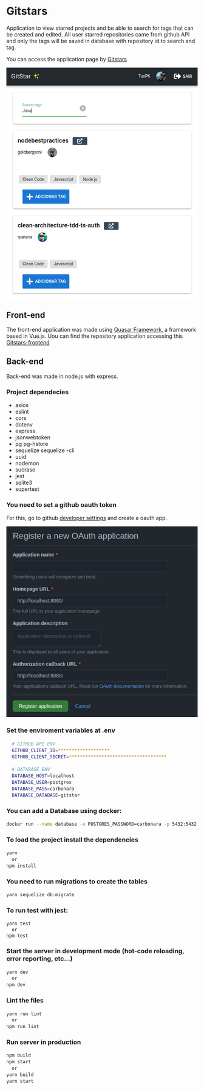 # Gitstars


Application to view starred projects and be able to search for tags that can be created and edited. All user starred repositories came from github API and only the tags will be saved in database with repository id to search and tag.

You can access the application page by [Gitstars](https://gitstar-five.vercel.app/)

<img src="screenshots/tag-search.jpeg" />

## Front-end

The front-end application was made using [Quasar Framework](https://quasar.dev/), a framework based in Vue.js. Uou can find the repository application accessing this [Gitstars-frontend](https://github.com/TuxPK/Gitstars-frontend)

## Back-end

Back-end was made in node.js with express.

### Project dependecies

* axios
* eslint
* cors
* dotenv
* express
* jsonwebtoken
* pg pg-hstore
* sequelize sequelize -cli
* uuid
* nodemon
* sucrase
* jest
* sqlite3
* supertest

### You need to set a github oauth token

For this, go to github [developer settings](https://github.com/settings/apps) and create a oauth app.

<img src="screenshots/git-oauth.jpeg" />

### Set the enviroment variables at .env
```bash
  # GITHUB API ENV
  GITHUB_CLIENT_ID=*******************
  GITHUB_CLIENT_SECRET=************************************

  # DATABASE ENV
  DATABASE_HOST=localhost
  DATABASE_USER=postgres
  DATABASE_PASS=carbonara
  DATABASE_DATABASE=gitstar
```

### You can add a Database using docker:
```bash
docker run --name database -e POSTGRES_PASSWORD=carbonara -p 5432:5432 -d postgres
```

### To load the project install the dependencies
```bash
yarn 
  or 
npm install
```

### You need to run migrations to create the tables
```bash
yarn sequelize db:migrate
```

### To run test with jest:
```
yarn test
  or
npm test
```

### Start the server in development mode (hot-code reloading, error reporting, etc...)
```bash
yarn dev 
  or 
npm dev
```

### Lint the files
```bash
yarn run lint
  or
npm run lint
```

### Run server in production
```bash
npm build
npm start
  or 
yarn build
yarn start
```